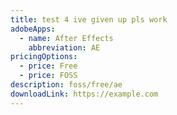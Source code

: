 ```yaml
---
title: test 4 ive given up pls work
adobeApps:
  - name: After Effects
    abbreviation: AE
pricingOptions:
  - price: Free
  - price: FOSS
description: foss/free/ae
downloadLink: https://example.com
---
```


